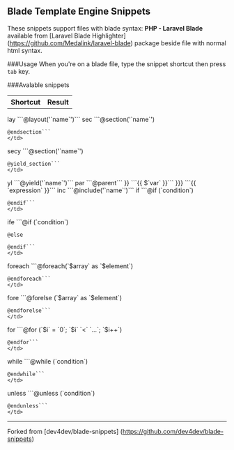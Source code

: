 ## Blade Template Engine Snippets

These snippets support files with blade syntax: **PHP - Laravel Blade** available from [Laravel Blade Highlighter] (https://github.com/Medalink/laravel-blade) package beside file with normal html syntax.

###Usage
When you're on a blade file, type the snippet shortcut then press `tab` key.

###Avalable snippets

<table>
	<tr>
		<th>Shortcut</th>
		<th>Result</th>
	</tr>

</table>



<tr>
	<td>lay</td>
	<td>
	```@layout('`name`')```
	</td>
</tr>
<tr>
	<td>sec</td>
	<td>
	```@section('`name`') 

	@endsection```
	</td>
</tr>
<tr>
	<td>secy</td>
	<td>
	```@section('`name`')

	@yield_section```
	</td>
</tr>
<tr>
	<td>yl</td>
	<td>
	```@yield('`name`')```
	</td>
</tr>
<tr>
	<td>par</td>
	<td>
	```@parent```
	</td>
</tr>
<tr>
	<td>}}</td>
	<td>
	```{{ $`var` }}```
	</td>
</tr>
<tr>
	<td>}}}</td>
	<td>
	```{{ `expression` }}```
	</td>
</tr>
<tr>
	<td>inc</td>
	<td>
	```@include('`name`')```
	</td>
</tr>
<tr>
	<td>if</td>
	<td>
	```@if (`condition`) 

	@endif```
	</td>
</tr>
<tr>
	<td>ife</td>
	<td>
	```@if (`condition`) 

	@else 

	@endif```
	</td>
</tr>
<tr>
	<td>foreach</td>
	<td>
	```@foreach(`$array` as `$element`) 

	@endforeach```
	</td>
</tr>
<tr>
	<td>fore</td>
	<td>
	```@forelse (`$array` as `$element`) 

	@endforelse```
	</td>
</tr>
<tr>
	<td>for</td>
	<td>
	```@for (`$i` = `0`; `$i` `<` `…`; `$i++`) 

	@endfor```
	</td>
</tr>
<tr>
	<td>while</td>
	<td>
	```@while (`condition`) 

	@endwhile```
	</td>
</tr>
<tr>
	<td>unless</td>
	<td>
	```@unless (`condition`) 

	@endunless```
	</td>
</tr>

---
Forked from [dev4dev/blade-snippets] (https://github.com/dev4dev/blade-snippets)